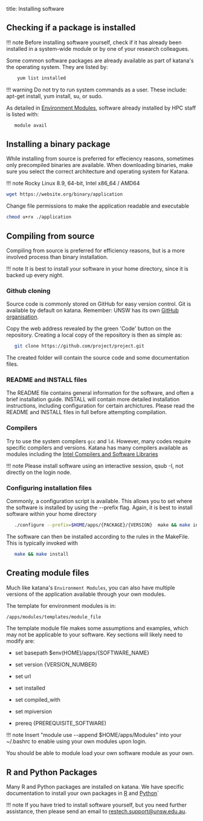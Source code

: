 title: Installing software


## Checking if a package is installed

!!! note
    Before installing software yourself, check if it has already been installed in a system-wide module or by one of your research colleagues.

Some common software packages are already available as part of katana's the operating system. They are listed by: 

``` bash 
    yum list installed
```

!!! warning
    Do not try to run system commands as a user. These include: apt-get install, yum install, su, or sudo. 

As detailed in [Environment Modules](./environment_modules.md), software already installed by HPC staff is listed with:

``` bash 
   module avail
```

## Installing a binary package

While installing from source is preferred for effeciency reasons, sometimes
only precompiled binaries are available. When downloading binaries, make sure you select the
correct architecture and operating system for Katana.

!!! note
    Rocky Linux 8.9, 64-bit, Intel x86_64 / AMD64

``` bash
wget https://website.org/binary/application  
```

Change file permissions to make the application readable and executable
   
``` bash
chmod u+rx ./application
```

## Compiling from source

Compiling from source is preferred for efficiency reasons, but is a more involved process than binary installation. 

!!! note
    It is best to install your software in your home directory, since it is backed up every night. 


### Github cloning

Source code is commonly stored on GitHub for easy version control. Git is available by default on katana. Remember: UNSW has its own [GitHub organisation](../using_katana/github.md).


Copy the web address revealed by the green 'Code' button on the repository. Creating a local copy of the repository is then as simple as:

``` bash
   git clone https://github.com/project/project.git
```

The created folder will contain the source code and some documentation files.

### README and INSTALL files

The README file contains general information for the software, and often a brief installation guide. INSTALL will contain more detailed installation instructions, including configuration for certain archictures.
Please read the README and INSTALL files in full before attempting compilation.

### Compilers 

Try to use the system compilers `gcc` and `ld`. However, many codes require specific compilers and versions. Katana has many compilers available as modules including the [Intel Compilers and Software Libraries](./intel_compilers_and_libraries.md)

!!! note 
    Please install software using an interactive session, qsub -I, not directly on the login node. 

### Configuring installation files

Commonly, a configuration script is available. This allows you to set where the software is installed by using the --prefix flag. Again, it is best to install software within your home directory 

``` bash
   ./configure --prefix=$HOME/apps/{PACKAGE}/{VERSION}  make && make install
```

The software can then be installed according to the rules in the MakeFile. This
is typically invoked with

``` bash
   make && make install
```

## Creating module files

Much like katana's `Environment Modules`, you can also have multiple versions
of the application available through your own modules.

The template for environment modules is in:

``` bash
/apps/modules/templates/module_file
```

The template module file makes some assumptions and examples, which may not be applicable to your software.
Key sections will likely need to modify are:

 
   * set      basepath          $env(HOME)/apps/{SOFTWARE_NAME}
   * set      version           {VERSION_NUMBER}        

   * set      url
   * set      installed

   * set      compiled_with
   * set      mpiversion

   * prereq     {PREREQUISITE_SOFTWARE)


!!! note
    Insert "module use --append $HOME/apps/Modules" into your ~/.bashrc to enable using your own modules upon login. 

You should be able to module load your own software module as your own.

## R and Python Packages

Many R and Python packages are installed on katana. We have specific documentation to install your own packages in [R](./r.md#installing-libraries) and [Python](./python.md#pip3---the-python-package-manager-the-package-installer-for-python)`

!!! note
    If you have tried to install software yourself, but you need further assistance, then please send an email to [restech.support@unsw.edu.au](mailto:restech.support@unsw.edu.au).
